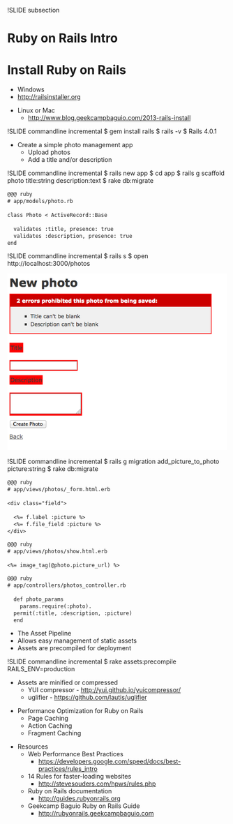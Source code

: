 !SLIDE subsection
# Ruby on Rails Intro

<!SLIDE title-slide transition=scrollUp>
# Install Ruby on Rails

<!SLIDE  bullets incremental transition=scrollUp>
* Windows
 * http://railsinstaller.org

<!SLIDE  bullets incremental transition=scrollUp>
* Linux or Mac
  * http://www.blog.geekcampbaguio.com/2013-rails-install

!SLIDE commandline incremental
	$ gem install rails
	$ rails -v
	$ Rails 4.0.1

<!SLIDE  bullets incremental transition=scrollUp>
* Create a simple photo management app
  * Upload photos
  * Add a title and/or description

!SLIDE commandline incremental
	$ rails new app
	$ cd app
	$ rails g scaffold photo title:string description:text
	$ rake db:migrate

<!SLIDE title-slide transition=scrollUp>
	@@@ ruby
	# app/models/photo.rb

	class Photo < ActiveRecord::Base

	  validates :title, presence: true
	  validates :description, presence: true
	end

!SLIDE commandline incremental
	$ rails s
	$ open http://localhost:3000/photos

<!SLIDE transition=scrollUp>
![Photo validation](photo_validation.png)

!SLIDE commandline incremental
	$ rails g migration add_picture_to_photo picture:string
	$ rake db:migrate

<!SLIDE title-slide transition=scrollUp>
	@@@ ruby
	# app/views/photos/_form.html.erb

	<div class="field">

	  <%= f.label :picture %>
	  <%= f.file_field :picture %>
	</div>

<!SLIDE title-slide transition=scrollUp>
	@@@ ruby
	# app/views/photos/show.html.erb

	<%= image_tag(@photo.picture_url) %>

<!SLIDE transition=scrollUp>
	@@@ ruby
	# app/controllers/photos_controller.rb

	  def photo_params
	    params.require(:photo).
      permit(:title, :description, :picture)
	  end

<!SLIDE  bullets incremental transition=scrollUp>
*  The Asset Pipeline
  * Allows easy management of static assets
  * Assets are precompiled for deployment

!SLIDE commandline incremental
	$ rake assets:precompile RAILS_ENV=production

<!SLIDE  bullets incremental transition=scrollUp>
* Assets are minified or compressed
  * YUI compressor - http://yui.github.io/yuicompressor/
  * uglifier - https://github.com/lautis/uglifier

<!SLIDE  bullets incremental transition=scrollUp>
* Performance Optimization for Ruby on Rails
  * Page Caching
  * Action Caching
  * Fragment Caching

<!SLIDE  bullets incremental transition=scrollUp>
* Resources
  * Web Performance Best Practices
    * https://developers.google.com/speed/docs/best-practices/rules_intro
  * 14 Rules for faster-loading websites
    * http://stevesouders.com/hpws/rules.php
  * Ruby on Rails documentation
    * http://guides.rubyonrails.org
  * Geekcamp Baguio Ruby on Rails Guide
    * http://rubyonrails.geekcampbaguio.com
